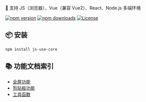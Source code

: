 🚩 支持 JS（浏览器）、Vue（兼容 Vue2）、React、Node.js 多端环境

[![npm version](https://img.shields.io/npm/v/js-use-core.svg)](https://www.npmjs.com/package/js-use-core)
[![npm downloads](https://img.shields.io/npm/dm/js-use-core.svg)](https://www.npmjs.com/package/js-use-core)
[![License](https://img.shields.io/npm/l/js-use-core.svg)](https://github.com/your-username/js-use-core/blob/main/LICENSE)

## 📦 安装

```bash
npm install js-use-core
```

## 📚 功能文档索引

- [全屏功能](./docs/fullscreen/readme.md)
- [剪贴板功能](./docs/clipboard/readme.md)
- [工具函数](./docs/utils/readme.md)